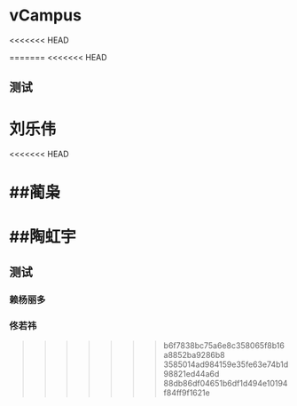 # vCampus
<<<<<<< HEAD

=======
<<<<<<< HEAD
## 测试
刘乐伟
=======
<<<<<<< HEAD



##蔺枭
=======
##陶虹宇
=======
## 测试
### 赖杨丽多
### 佟若祎
>>>>>>> b6f7838bc75a6e8c358065f8b16a8852ba9286b8
>>>>>>> 3585014ad984159e35fe63e74b1d98821ed44a6d
>>>>>>> 88db86df04651b6df1d494e10194f84ff9f1621e
